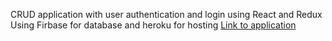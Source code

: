 CRUD application with user authentication and login using React and Redux
Using Firbase for database and heroku for hosting
[Link to application](https://onedot-web-app.herokuapp.com/)
